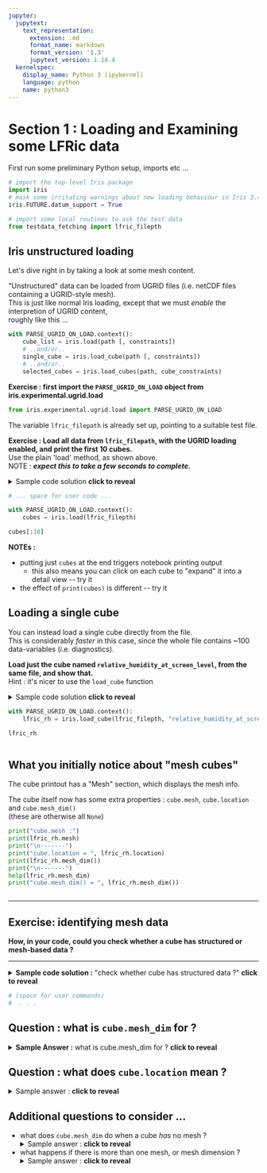 ```yaml
---
jupyter:
  jupytext:
    text_representation:
      extension: .md
      format_name: markdown
      format_version: '1.3'
      jupytext_version: 1.14.4
  kernelspec:
    display_name: Python 3 (ipykernel)
    language: python
    name: python3
---
```


# Section 1 : Loading and Examining some LFRic data

First run some preliminary Python setup, imports etc ...

```python
# import the top-level Iris package
import iris
# mask some irritating warnings about new loading behaviour in Iris 3.4
iris.FUTURE.datum_support = True

# import some local routines to ask the test data
from testdata_fetching import lfric_filepth
```

<!-- #region -->
## Iris unstructured loading
Let's dive right in by taking a look at some mesh content.

"Unstructured" data can be loaded from UGRID files (i.e. netCDF files containing a UGRID-style mesh).  
This is just like normal Iris loading, except that we must *enable* the interpretion of UGRID content,  
roughly like this ...

```python
with PARSE_UGRID_ON_LOAD.context():
    cube_list = iris.load(path [, constraints])
    # ..and/or..
    single_cube = iris.load_cube(path [, constraints])
    # ..and/or..
    selected_cubes = iris.load_cubes(path, cube_constraints)

```

**Exercise : first import the `PARSE_UGRID_ON_LOAD` object from iris.experimental.ugrid.load**
<!-- #endregion -->

```python
from iris.experimental.ugrid.load import PARSE_UGRID_ON_LOAD
```

<!-- #region -->
The variable `lfric_filepath` is already set up, pointing to a suitable test file.

**Exercise : Load all data from `lfric_filepath`, with the UGRID loading enabled, and print the first 10 cubes.**  
Use the plain 'load' method, as shown above.  
NOTE : ***expect this to take a few seconds to complete.***

<details><summary>Sample code solution  <b>click to reveal</b></summary>

```python
with PARSE_UGRID_ON_LOAD.context():
    cubes = iris.load(lfric_)

cubes[:10]
```
</details>
<!-- #endregion -->

```python
# ... space for user code ...

with PARSE_UGRID_ON_LOAD.context():
    cubes = iris.load(lfric_filepth)

cubes[:10]
```


**NOTEs :**
  * putting just `cubes` at the end triggers notebook printing output
    * this also means you can click on each cube to "expand" it into a detail view -- try it
  * the effect of `print(cubes)` is different -- try it

<!-- #region -->
## Loading a single cube
You can instead load a single cube directly from the file.  
This is considerably _faster_ in this case, since the whole file contains ~100 data-variables (i.e. diagnostics).

**Load just the cube named `relative_humidity_at_screen_level`, from the same file, and show that.**  
Hint : it's nicer to use the `load_cube` function

<details><summary>Sample code solution  <b>click to reveal</b></summary>

```python
with PARSE_UGRID_ON_LOAD.context():
    lfric_rh = iris.load_cube(lfric_filepth, "relative_humidity_at_screen_level")

lfric_rh
```
---
    
**NOTEs :**
  * putting just `cubes` at the end triggers notebook printing output
  * the effect of `print(cubes)` is different -- try it
</details>
<!-- #endregion -->

```python
with PARSE_UGRID_ON_LOAD.context():
    lfric_rh = iris.load_cube(lfric_filepth, "relative_humidity_at_screen_level")

lfric_rh
```

```python

```

## What you initially notice about "mesh cubes"

The cube printout has a "Mesh" section, which displays the mesh info.

The cube itself now has some extra properties : `cube.mesh`, `cube.location` and `cube.mesh_dim()`  
(these are otherwise all `None`)

```python
print("cube.mesh :")
print(lfric_rh.mesh)
print("\n-------")
print("cube.location = ", lfric_rh.location)
print(lfric_rh.mesh_dim())
print("\n-------")
help(lfric_rh.mesh_dim)
print("cube.mesh_dim() = ", lfric_rh.mesh_dim())
```

```python

```

<!-- #region tags=[] -->
---

## Exercise: identifying mesh data
**How, in your code, could you check whether a cube has structured or mesh-based data ?**

---

<details><summary><b>Sample code solution :</b> "check whether cube has structured data ?" <b>click to reveal</b></summary>

<br>

```python
###-------------------------------
### Utility Function
#
def is_meshcube(cube):
    return cube.mesh is not None

#-------------------------------
### Testing ...
#
from iris.tests.stock import realistic_3d
nonmesh_cube = realistic_3d()
print('Cube: ', repr(nonmesh_cube), '\n  - is_meshcube ?', is_meshcube(nonmesh_cube))

print()
from iris.tests.stock.mesh import sample_mesh_cube
mesh_cube = sample_mesh_cube()
print('Cube: ', repr(mesh_cube), '\n  - is_meshcube ?', is_meshcube(mesh_cube))

```
---
    
**NOTE :**
  * **Try this code**, by pasting it into a code cell + running ...
  * try it also with the 'lfric_rh' cube
</details>
<!-- #endregion -->

```python
# (space for user commands)
#  . . .
```

## Question : what is `cube.mesh_dim` for ?


<details><summary><b>Sample Answer :</b> what is cube.mesh_dim for ? <b>click to reveal</b></summary>
It is a function which you call, returning an integer.
<br/>The result tells you which cube dimension is the mesh dimension  -- that is, the cube dimension which indexes the individual elements of the mesh

See [Iris API docs for `Cube.mesh_dim`](https://scitools-iris.readthedocs.io/en/latest/generated/api/iris/cube.html#iris.cube.Cube.mesh_dim)

</details>


## Question : what does `cube.location` mean ?

<details><summary>Sample answer : <b>click to reveal</b></summary>
It returns a string, "node", "edge" or "face", indicating the type of mesh element which the cube data is mapped to.

See in [Iris "Mesh Support" docs](https://scitools-iris.readthedocs.io/en/latest/further_topics/ugrid/data_model.html?highlight=location#the-basics)

</details>


## Additional questions to consider ...

  * what does `cube.mesh_dim` do when a cube *has* no mesh ?
        <details><summary>Sample answer : <b>click to reveal</b></summary>
    It returns `None`.
    </details>
  * what happens if there is more than one mesh, or mesh dimension ?
    <details><summary>Sample answer : <b>click to reveal</b></summary>
    A bit of a "trick question" !  
    </br>In UGRID, a data-variable can have at most <i>one</i> location and mesh.  Therefore, since each Iris cube represents a CF data-variable, it can only have one mesh, and one mesh dimension -- that of its location in the mesh.
    </details>

```python

```

```python

```
